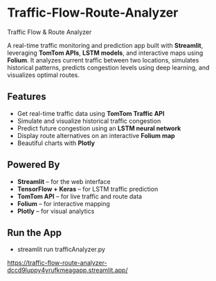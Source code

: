# Traffic-Flow-Route-Analyzer
Traffic Flow &amp; Route Analyzer

A real-time traffic monitoring and prediction app built with **Streamlit**, leveraging **TomTom APIs**, **LSTM models**, and interactive maps using **Folium**. It analyzes current traffic between two locations, simulates historical patterns, predicts congestion levels using deep learning, and visualizes optimal routes.


##  Features

- Get real-time traffic data using **TomTom Traffic API**
- Simulate and visualize historical traffic congestion
- Predict future congestion using an **LSTM neural network**
- Display route alternatives on an interactive **Folium map**
- Beautiful charts with **Plotly**



## Powered By

- **Streamlit** – for the web interface
- **TensorFlow + Keras** – for LSTM traffic prediction
- **TomTom API** – for live traffic and route data
- **Folium** – for interactive mapping
- **Plotly** – for visual analytics

## Run the App

- streamlit run trafficAnalyzer.py

https://traffic-flow-route-analyzer-dccd9luppy4yrufkmeagapp.streamlit.app/
